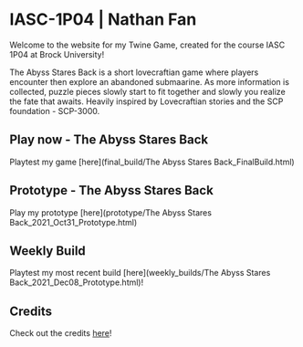 # IASC-1P04 | Nathan Fan
Welcome to the website for my Twine Game, created for the course IASC 1P04 at Brock University!

The Abyss Stares Back is a short lovecraftian game where players encounter then explore an abandoned submaarine. As more information is collected, puzzle pieces slowly start to fit together and slowly you realize the fate that awaits. Heavily inspired by Lovecraftian stories and the SCP foundation - SCP-3000.

## Play now - The Abyss Stares Back

Playtest my game [here](final_build/The Abyss Stares Back_FinalBuild.html)

## Prototype - The Abyss Stares Back

Play my prototype [here](prototype/The Abyss Stares Back_2021_Oct31_Prototype.html)

## Weekly Build

Playtest my most recent build [here](weekly_builds/The Abyss Stares Back_2021_Dec08_Prototype.html)!

## Credits

Check out the credits [here](assets/credits)!
